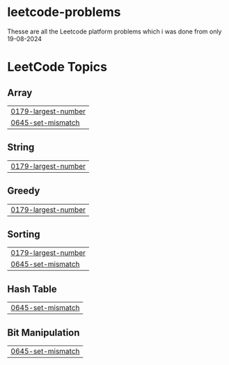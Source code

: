# leetcode-problems

Thesse are all the Leetcode platform problems which i was done from only 19-08-2024 

<!---LeetCode Topics Start-->
# LeetCode Topics
## Array
|  |
| ------- |
| [0179-largest-number](https://github.com/Santhu4/leetcode-problems/tree/master/0179-largest-number) |
| [0645-set-mismatch](https://github.com/Santhu4/leetcode-problems/tree/master/0645-set-mismatch) |
## String
|  |
| ------- |
| [0179-largest-number](https://github.com/Santhu4/leetcode-problems/tree/master/0179-largest-number) |
## Greedy
|  |
| ------- |
| [0179-largest-number](https://github.com/Santhu4/leetcode-problems/tree/master/0179-largest-number) |
## Sorting
|  |
| ------- |
| [0179-largest-number](https://github.com/Santhu4/leetcode-problems/tree/master/0179-largest-number) |
| [0645-set-mismatch](https://github.com/Santhu4/leetcode-problems/tree/master/0645-set-mismatch) |
## Hash Table
|  |
| ------- |
| [0645-set-mismatch](https://github.com/Santhu4/leetcode-problems/tree/master/0645-set-mismatch) |
## Bit Manipulation
|  |
| ------- |
| [0645-set-mismatch](https://github.com/Santhu4/leetcode-problems/tree/master/0645-set-mismatch) |
<!---LeetCode Topics End-->